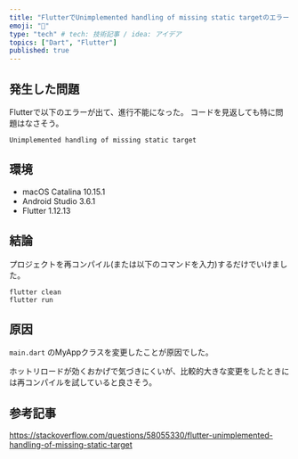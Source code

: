 ```yaml
---
title: "FlutterでUnimplemented handling of missing static targetのエラー"
emoji: "🦅"
type: "tech" # tech: 技術記事 / idea: アイデア
topics: ["Dart", "Flutter"]
published: true
---
```




## 発生した問題

Flutterで以下のエラーが出て、進行不能になった。
コードを見返しても特に問題はなさそう。

```
Unimplemented handling of missing static target
```

## 環境

- macOS Catalina 10.15.1
- Android Studio 3.6.1
- Flutter 1.12.13


## 結論

プロジェクトを再コンパイル(または以下のコマンドを入力)するだけでいけました。

```
flutter clean
flutter run
```

## 原因

`main.dart` のMyAppクラスを変更したことが原因でした。

ホットリロードが効くおかげで気づきにくいが、比較的大きな変更をしたときには再コンパイルを試していると良さそう。


## 参考記事

https://stackoverflow.com/questions/58055330/flutter-unimplemented-handling-of-missing-static-target
